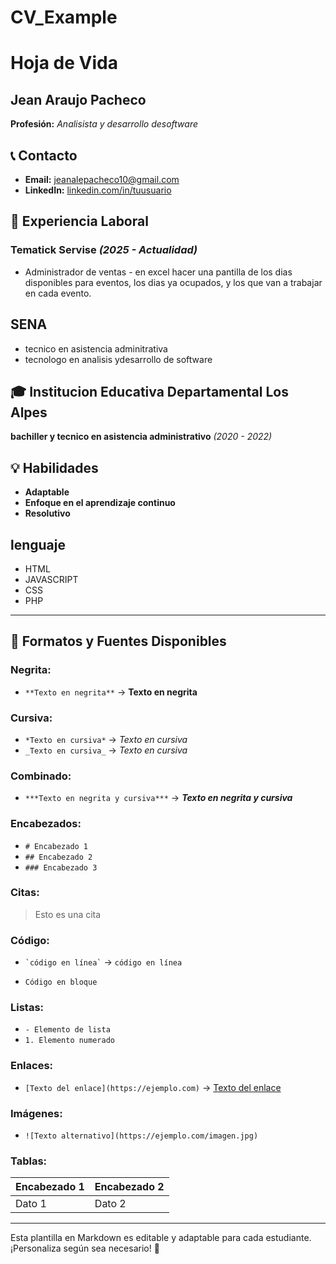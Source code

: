 # CV_Example
# Hoja de Vida

## Jean Araujo Pacheco
**Profesión:** _Analisista y desarrollo desoftware_

## 📞 Contacto
- **Email:** [jeanalepacheco10@gmail.com](jeanalepacheco10@gmail.com)
- **LinkedIn:** [linkedin.com/in/tuusuario](https://linkedin.com/in/tuusuario)

## 🏢 Experiencia Laboral
### **Tematick Servise** _(2025 - Actualidad)_
- Administrador de ventas - en excel hacer una pantilla de los dias disponibles para eventos, los dias ya ocupados, y los que van a trabajar en cada evento.

## SENA
- tecnico en asistencia adminitrativa
- tecnologo en analisis ydesarrollo de software 

## 🎓 Institucion Educativa Departamental Los Alpes
**bachiller y tecnico en asistencia administrativo** _(2020 - 2022)_

## 💡 Habilidades
- **Adaptable**
- **Enfoque en el aprendizaje continuo**
- **Resolutivo**
## lenguaje
- HTML
- JAVASCRIPT
- CSS
- PHP

---

## 🎨 Formatos y Fuentes Disponibles

### **Negrita:**
- `**Texto en negrita**` → **Texto en negrita**

### **Cursiva:**
- `*Texto en cursiva*` → *Texto en cursiva*
- `_Texto en cursiva_` → _Texto en cursiva_

### **Combinado:**
- `***Texto en negrita y cursiva***` → ***Texto en negrita y cursiva***

### **Encabezados:**
- `# Encabezado 1`
- `## Encabezado 2`
- `### Encabezado 3`

### **Citas:**
> Esto es una cita

### **Código:**
- `` `código en línea` `` → `código en línea`
- ```
  Código en bloque
  ```

### **Listas:**
- `- Elemento de lista`
- `1. Elemento numerado`

### **Enlaces:**
- `[Texto del enlace](https://ejemplo.com)` → [Texto del enlace](https://ejemplo.com)

### **Imágenes:**
- `![Texto alternativo](https://ejemplo.com/imagen.jpg)`

### **Tablas:**
| Encabezado 1 | Encabezado 2 |
|-------------|-------------|
| Dato 1     | Dato 2      |

---

Esta plantilla en Markdown es editable y adaptable para cada estudiante. ¡Personaliza según sea necesario! 🎯

